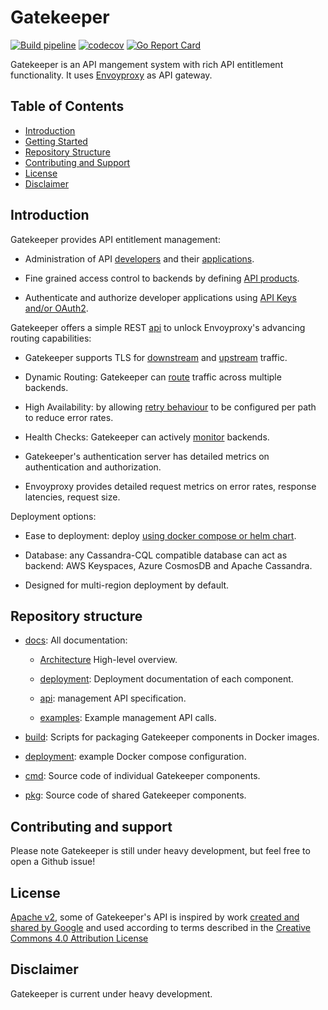 # Gatekeeper

[![Build pipeline](https://github.com/erikbos/gatekeeper/workflows/Build%20pipeline/badge.svg)](https://github.com/erikbos/gatekeeper/actions?query=workflow%3A%22Build+pipeline%22)
[![codecov](https://codecov.io/gh/erikbos/gatekeeper/branch/main/graph/badge.svg?token=ZNWZ8LDDDU)](https://codecov.io/gh/erikbos/gatekeeper)
[![Go Report Card](https://goreportcard.com/badge/github.com/erikbos/gatekeeper)](https://goreportcard.com/report/github.com/erikbos/gatekeeper)

Gatekeeper is an API mangement system with rich API entitlement functionality. It uses [Envoyproxy](https://www.envoyproxy.io/) as API gateway.

## Table of Contents

* [Introduction](#introduction)
* [Getting Started](#getting-started)
* [Repository Structure](#repository-structure)
* [Contributing and Support](#contributing-and-support)
* [License](#license)
* [Disclaimer](#disclaimer)

## Introduction

Gatekeeper provides API entitlement management:

* Administration of API [developers](docs/api/developer.md) and their [applications](docs/api/developerapp.md).

* Fine grained access control to backends by defining [API products](docs/api/apiproduct.md).

* Authenticate and authorize developer applications using [API Keys and/or OAuth2](docs/api/key.md).

Gatekeeper offers a simple REST [api](docs/api/README.md) to unlock Envoyproxy's advancing routing capabilities:

* Gatekeeper supports TLS for [downstream](docs/api/listener.md) and [upstream](docs/api/cluster.md) traffic.

* Dynamic Routing: Gatekeeper can [route](docs/api/route.md) traffic across multiple backends.

* High Availability: by allowing [retry behaviour](docs/api/route.md) to be configured per path to reduce error rates.

* Health Checks: Gatekeeper can actively [monitor](docs/api/cluster.md) backends.

* Gatekeeper's authentication server has detailed metrics on authentication and authorization.

* Envoyproxy provides detailed request metrics on error rates, response latencies, request size.

Deployment options:

* Ease to deployment: deploy [using docker compose or helm chart](deployment/docker/README.md).

* Database: any Cassandra-CQL compatible database can act as backend: AWS Keyspaces, Azure CosmosDB and Apache Cassandra.

* Designed for multi-region deployment by default.

## Repository structure

* [docs](docs): All documentation:

  * [Architecture](docs/deployment/architecture.md) High-level overview.

  * [deployment](docs/): Deployment documentation of each component.

  * [api](docs/api/): management API specification.

  * [examples](docs/api/examples/): Example management API calls.

* [build](build): Scripts for packaging Gatekeeper components in Docker images.

* [deployment](deployment/docker/): example Docker compose configuration.

* [cmd](cmd): Source code of individual Gatekeeper components.

* [pkg](pkg): Source code of shared Gatekeeper components.

## Contributing and support

Please note Gatekeeper is still under heavy development, but feel free to open a Github issue!

## License

[Apache v2](LICENSE), some of Gatekeeper's API is inspired by work [created and shared by Google](https://docs.apigee.com/reference/apis/apigee/rest/) and used according to terms described in the [Creative Commons 4.0 Attribution License](https://creativecommons.org/licenses/by/4.0/)

## Disclaimer

Gatekeeper is current under heavy development.
